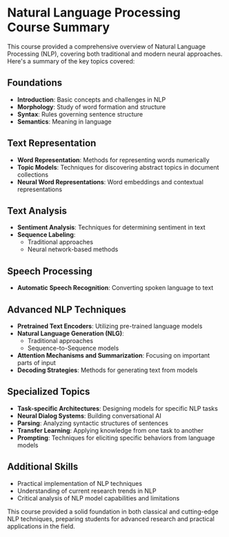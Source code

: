 # Natural Language Processing Course Summary

This course provided a comprehensive overview of Natural Language Processing (NLP), covering both traditional and modern neural approaches. Here's a summary of the key topics covered:

## Foundations
- **Introduction**: Basic concepts and challenges in NLP
- **Morphology**: Study of word formation and structure
- **Syntax**: Rules governing sentence structure
- **Semantics**: Meaning in language

## Text Representation
- **Word Representation**: Methods for representing words numerically
- **Topic Models**: Techniques for discovering abstract topics in document collections
- **Neural Word Representations**: Word embeddings and contextual representations

## Text Analysis
- **Sentiment Analysis**: Techniques for determining sentiment in text
- **Sequence Labeling**: 
  - Traditional approaches
  - Neural network-based methods

## Speech Processing
- **Automatic Speech Recognition**: Converting spoken language to text

## Advanced NLP Techniques
- **Pretrained Text Encoders**: Utilizing pre-trained language models
- **Natural Language Generation (NLG)**:
  - Traditional approaches
  - Sequence-to-Sequence models
- **Attention Mechanisms and Summarization**: Focusing on important parts of input
- **Decoding Strategies**: Methods for generating text from models

## Specialized Topics
- **Task-specific Architectures**: Designing models for specific NLP tasks
- **Neural Dialog Systems**: Building conversational AI
- **Parsing**: Analyzing syntactic structures of sentences
- **Transfer Learning**: Applying knowledge from one task to another
- **Prompting**: Techniques for eliciting specific behaviors from language models

## Additional Skills
- Practical implementation of NLP techniques
- Understanding of current research trends in NLP
- Critical analysis of NLP model capabilities and limitations

This course provided a solid foundation in both classical and cutting-edge NLP techniques, preparing students for advanced research and practical applications in the field.